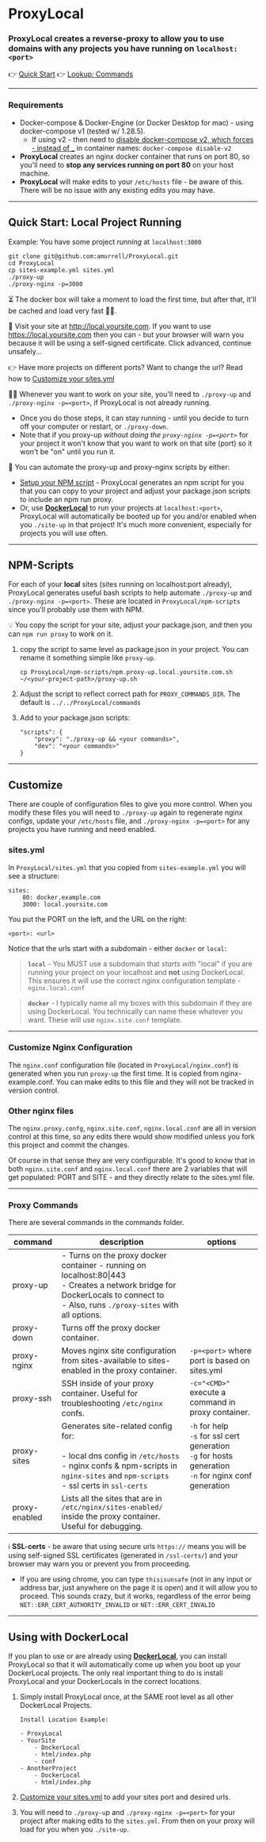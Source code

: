 # ProxyLocal

### **ProxyLocal** creates a reverse-proxy to allow you to use domains with any projects you have running on `localhost:<port>` 

👉 [Quick Start](#quick-start-local-project-running)
👉 [Lookup: Commands](#proxy-commands)

---

### Requirements

- Docker-compose & Docker-Engine (or Docker Desktop for mac) - using docker-compose v1 (tested w/ 1.28.5). 
  - If using v2 - then need to [disable docker-compose v2, which forces - instead of _](https://stackoverflow.com/a/69519102/2100636) in container names: `docker-compose disable-v2`
- **ProxyLocal** creates an nginx docker container that runs on port 80, so you'll need to **stop any services running on port 80** on your host machine.
- **ProxyLocal** will make edits to your `/etc/hosts` file - be aware of this. There will be no issue with any existing edits you may have.

---

## Quick Start: Local Project Running

Example: You have some project *running* at `localhost:3000`

```
git clone git@github.com:amurrell/ProxyLocal.git
cd ProxyLocal
cp sites-example.yml sites.yml
./proxy-up
./proxy-nginx -p=3000
```

⏳ The docker box will take a moment to load the first time, but after that, it'll be cached and load very fast 🏃‍♀️.

📍 Visit your site at http://local.yoursite.com. If you want to use https://local.yoursite.com then you can - but your browser will warn you because it will be using a self-signed certificate. Click advanced, continue unsafely...

👉 Have more projects on different ports? Want to change the url? Read how to [Customize your sites.yml](#customize)

👩‍💻 Whenever you want to work on your site, you'll need to `./proxy-up` and `./proxy-nginx -p=<port>`, if ProxyLocal is not already running. 
  - Once you do those steps, it can stay running - until you decide to turn off your computer or restart, or `./proxy-down`. 
  - Note that if you proxy-up *without doing the `proxy-nginx -p=<port>`* for your project it won't know that you want to work on that site (port) so it won't be "on" until you run it.

🧠 You can automate the proxy-up and proxy-nginx scripts by either:

- [Setup your NPM script](#npm-scripts) - ProxyLocal generates an npm script for you that you can copy to your project and adjust your package.json scripts to include an npm run proxy.
- Or, use [**DockerLocal**](https://github.com/amurrell/DockerLocal) to run your projects at `localhost:<port>`, ProxyLocal will automatically be booted up for you and/or enabled when you `./site-up` in that project! It's much more convenient, especially for projects you will use often.

---

## NPM-Scripts

For each of your **local** sites (sites running on localhost:port already), ProxyLocal generates useful bash scripts to help automate `./proxy-up` and `./proxy-nginx -p=<port>`. These are located in `ProxyLocal/npm-scripts` since you'll probably use them with NPM.


💡 You copy the script for your site, adjust your package.json, and then you can `npm run proxy` to work on it.

1. copy the script to same level as package.json in your project. You can rename it something simple like `proxy-up`.

    ```
    cp ProxyLocal/npm-scripts/npm.proxy-up.local.yoursite.com.sh ~/<your-project-path>/proxy-up.sh
    ```

2. Adjust the script to reflect correct path for `PROXY_COMMANDS_DIR`. The default is `../../ProxyLocal/commands`

3. Add to your package.json scripts:

    ```
    "scripts": {
        "proxy": "./proxy-up && <your commands>",
        "dev": "<your commands>"
    }
    ```

---

## Customize

There are couple of configuration files to give you more control.
When you modify these files you will need to `./proxy-up` again to regenerate nginx configs, update your `/etc/hosts` file, and `./proxy-nginx -p=<port>` for any projects you have running and need enabled.

### sites.yml

In `ProxyLocal/sites.yml` that you copied from `sites-example.yml` you will see a structure:

```
sites:
    80: docker.example.com
    3000: local.yoursite.com
```

You put the PORT on the left, and the URL on the right: 

`<port>: <url>`

Notice that the urls start with a subdomain - either `docker` or `local`:

> **`local`** - You MUST use a subdomain that *starts with* "local" if you are running your project on your localhost and **not** using DockerLocal. This ensures it will use the correct nginx configuration template - `nginx.local.conf`

> **`docker`** - I typically name all my boxes with this subdomain if they are using DockerLocal. You technically can name these whatever you want. These will use `nginx.site.conf` template.

---

### Customize Nginx Configuration

The `nginx.conf` configuration file (located in `ProxyLocal/nginx.conf`) is generated when you run `proxy-up` the first time. It is copied from nginx-example.conf. You can make edits to this file and they will not be tracked in version control.

### Other nginx files

The `nginx.proxy.confg`, `nginx.site.conf`, `nginx.local.conf` are all in version control at this time, so any edits there would show modified unless you fork this project and commit the changes.

Of course in that sense they are very configurable. It's good to know that in both `nginx.site.conf` and `nginx.local.conf` there are 2 variables that will get populated: PORT and SITE - and they directly relate to the sites.yml file.

---

### Proxy Commands

There are several commands in the commands folder.

| command     	| description                                                                                                                                                                                	| options                                                                                                      	|
|-------------	|--------------------------------------------------------------------------------------------------------------------------------------------------------------------------------------------	|--------------------------------------------------------------------------------------------------------------	|
| proxy-up    	| - Turns on the proxy docker container - running on localhost:80\|443<br>- Creates a network bridge for DockerLocals to connect to<br>- Also, runs `./proxy-sites` with all options.        	|                                                                                                              	|
| proxy-down  	| Turns off the proxy docker container.                                                                                                                                                      	|                                                                                                              	|
| proxy-nginx 	| Moves nginx site configuration from sites-available to sites-enabled in the proxy container.                                                                                               	| `-p=<port>` where port is based on sites.yml                                                                 	|
| proxy-ssh   	| SSH inside of your proxy container. Useful for troubleshooting `/etc/nginx` confs.                                                                                                         	| `-c="<CMD>"` execute a command in proxy container.                                                            |
| proxy-sites 	| Generates site-related config for:<br><br>- local dns config in `/etc/hosts`<br>- nginx confs & npm-scripts in `nginx-sites` and `npm-scripts`<br>- ssl certs in `ssl-certs`                | `-h` for help<br>`-s` for ssl cert generation<br>`-g` for hosts generation<br>`-n` for nginx conf generation 	|
| proxy-enabled | Lists all the sites that are in `/etc/nginx/sites-enabled/` inside the proxy container. Useful for debugging.                                                                               |                                                                                                               |

ℹ️ **SSL-certs** - be aware that using secure urls `https://` means you will be using self-signed SSL certificates (generated in `/ssl-certs/`) and your browser may warn you or prevent you from proceeding.
- If you are using chrome, you can type `thisisunsafe` (not in any input or address bar, just anywhere on the page it is open) and it will allow you to proceed. This sounds crazy, but it works, regardless of the error being `NET::ERR_CERT_AUTHORITY_INVALID` or `NET::ERR_CERT_INVALID`

---

## Using with DockerLocal

If you plan to use or are already using [**DockerLocal**](https://github.com/amurrell/DockerLocal), you can install ProxyLocal so that it will automatically come up when you boot up your DockerLocal projects. The only real important thing to do is install ProxyLocal and your DockerLocals in the correct locations.

1. Simply install ProxyLocal once, at the SAME root level as all other DockerLocal Projects.

    ```
    Install Location Example:

    - ProxyLocal
    - YourSite
        - DockerLocal
        - html/index.php
        - conf
    - AnotherProject
        - DockerLocal
        - html/index.php
    ```

2. [Customize your sites.yml](#customize) to add your sites port and desired urls.

3. You will need to `./proxy-u`p and `./proxy-nginx -p=<port>` for your project after making edits to the `sites.yml`. From then on your proxy will load for you when you `./site-up`.